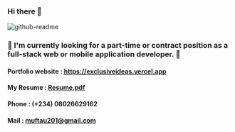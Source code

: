 ### Hi there 👋
![github-readme](https://user-images.githubusercontent.com/76836006/165882031-eb17a1b2-6169-4e0a-b301-c3fb742251f1.JPG)


### 💼 I'm currently looking for a part-time or contract position as a full-stack web or mobile application developer. 💼
#### Portfolio website : https://exclusiveideas.vercel.app
#### My Resume : [Resume.pdf](https://github.com/Exclusiveideas/Exclusiveideas/files/8560477/Resume.pdf)
#### Phone : (+234) 08026629162
#### Mail : muftau201@gmail.com


<!--
**Exclusiveideas/Exclusiveideas** is a ✨ _special_ ✨ repository because its `README.md` (this file) appears on your GitHub profile.

Here are some ideas to get you started:

- 🔭 I’m currently working on ...
- 🌱 I’m currently learning ...
- 👯 I’m looking to collaborate on ...
- 🤔 I’m looking for help with ...
- 💬 Ask me about ...
- 📫 How to reach me: ...
- 😄 Pronouns: ...
- ⚡ Fun fact: ...
-->
